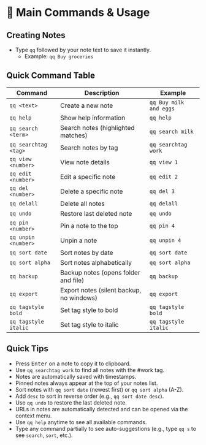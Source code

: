 # 🔧 Main Commands & Usage

## Creating Notes

- Type `qq` followed by your note text to save it instantly.
  - Example: `qq Buy groceries`

## Quick Command Table

| Command                       | Description                            | Example                |
|-------------------------------|----------------------------------------|------------------------|
| `qq <text>`                   | Create a new note                      | `qq Buy milk and eggs` |
| `qq help`                     | Show help information                  | `qq help`              |
| `qq search <term>`            | Search notes (highlighted matches)     | `qq search milk`       |
| `qq searchtag <tag>`          | Search notes by tag                    | `qq searchtag work`    |
| `qq view <number>`            | View note details                      | `qq view 1`            |
| `qq edit <number>`            | Edit a specific note                   | `qq edit 2`            |
| `qq del <number>`             | Delete a specific note                 | `qq del 3`             |
| `qq delall`                   | Delete all notes                       | `qq delall`            |
| `qq undo`                     | Restore last deleted note              | `qq undo`              |
| `qq pin <number>`             | Pin a note to the top                  | `qq pin 4`             |
| `qq unpin <number>`           | Unpin a note                           | `qq unpin 4`           |
| `qq sort date`                | Sort notes by date                     | `qq sort date`         |
| `qq sort alpha`               | Sort notes alphabetically              | `qq sort alpha`        |
| `qq backup`                   | Backup notes (opens folder and file)   | `qq backup`            |
| `qq export`                   | Export notes (silent backup, no windows)| `qq export`            |
| `qq tagstyle bold`            | Set tag style to bold                  | `qq tagstyle bold`     |
| `qq tagstyle italic`          | Set tag style to italic                | `qq tagstyle italic`   |

## Quick Tips

- Press <kbd>Enter</kbd> on a note to copy it to clipboard.
- Use `qq searchtag work` to find all notes with the #work tag.
- Notes are automatically saved with timestamps.
- Pinned notes always appear at the top of your notes list.
- Sort notes with `qq sort date` (newest first) or `qq sort alpha` (A-Z).
- Add `desc` to sort in reverse order (e.g., `qq sort date desc`).
- Use `qq undo` to restore the last deleted note.
- URLs in notes are automatically detected and can be opened via the context menu.
- Use `qq help` anytime to see all available commands.
- Type any command partially to see auto-suggestions (e.g., type `qq s` to see `search`, `sort`, etc.).
